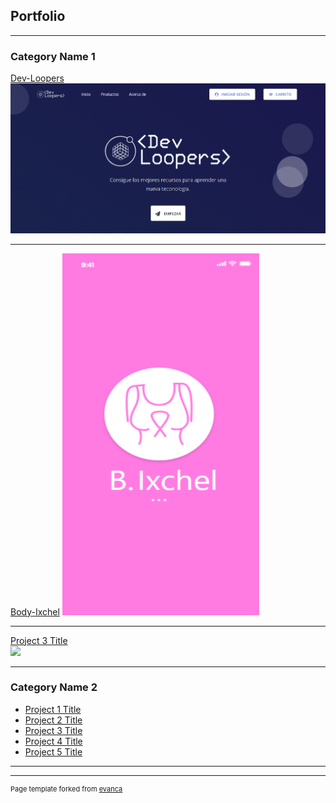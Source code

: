 ## Portfolio

---

### Category Name 1 

[Dev-Loopers](/sample_page)
<img src="images/devloopers.png?raw=true"/>

---
[Body-Ixchel](/pdf/sample_presentation.pdf)
<img src="images/bodyIxchel.png?raw=true"/>

---
[Project 3 Title](http://example.com/)</br>
<img src="images/dummy_thumbnail.jpg?raw=true"/>

---

### Category Name 2

- [Project 1 Title](http://example.com/)
- [Project 2 Title](http://example.com/)
- [Project 3 Title](http://example.com/)
- [Project 4 Title](http://example.com/)
- [Project 5 Title](http://example.com/)

---




---
<p style="font-size:11px">Page template forked from <a href="https://github.com/evanca/quick-portfolio">evanca</a></p>
<!-- Remove above link if you don't want to attibute -->
